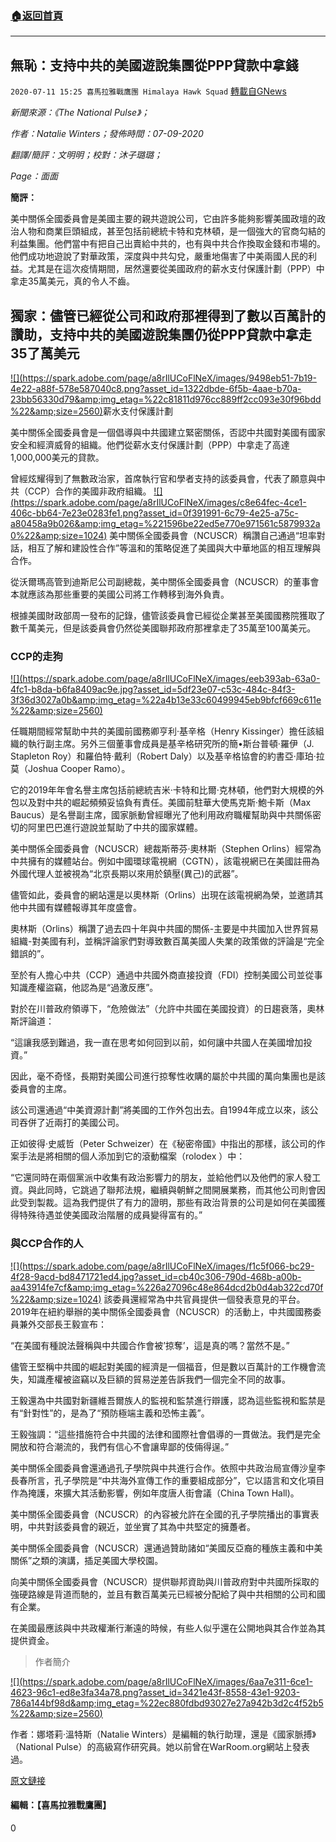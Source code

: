 ###  [:house:返回首頁](https://github.com/ourhimalayas/txt)
---

## 無恥：支持中共的美國遊說集團從PPP貸款中拿錢
`2020-07-11 15:25 喜馬拉雅戰鷹團 Himalaya Hawk Squad` [轉載自GNews](https://gnews.org/zh-hant/260518/)

*新聞來源：《The National Pulse》；*

*作者：Natalie Winters；發佈時間：07-09-2020*

*翻譯/簡評：文明明；校對：沐子璐璐；*

*Page：面面*

**簡評：**

美中關係全國委員會是美國主要的親共遊說公司，它由許多能夠影響美國政壇的政治人物和商業巨頭組成，甚至包括前總統卡特和克林頓，是一個強大的官商勾結的利益集團。他們當中有把自己出賣給中共的，也有與中共合作換取金錢和市場的。他們成功地遊說了對華政策，深度與中共勾兌，嚴重地傷害了中美兩國人民的利益。尤其是在這次疫情期間，居然還要從美國政府的薪水支付保護計劃（PPP）中拿走35萬美元，真的令人不齒。

##  **獨家：儘管已經從公司和政府那裡得到了數以百萬計的讚助，支持中共的美國遊說集團仍從PPP貸款中拿走35了萬美元** 

[!\[\](https://spark.adobe.com/page/a8rIlUCoFlNeX/images/9498eb51-7b19-4e22-a88f-578e587040c8.png?asset_id=1322dbde-6f5b-4aae-b70a-23bb56330d79&amp;img_etag=%22c81811d976cc889ff2cc093e30f96bdd%22&amp;size=2560)](https://spark.adobe.com/page/a8rIlUCoFlNeX/images/9498eb51-7b19-4e22-a88f-578e587040c8.png?asset_id=1322dbde-6f5b-4aae-b70a-23bb56330d79&amp;img_etag=%22c81811d976cc889ff2cc093e30f96bdd%22&amp;size=1024)薪水支付保護計劃



美中關係全國委員會是一個倡導與中共國建立緊密關係，否認中共國對美國有國家安全和經濟威脅的組織。他們從薪水支付保護計劃（PPP）中拿走了高達1,000,000美元的貸款。

曾經炫耀得到了無數政治家，首席執行官和學者支持的該委員會，代表了願意與中共（CCP）合作的美國非政府組織。
[!\[\](https://spark.adobe.com/page/a8rIlUCoFlNeX/images/c8e64fec-4ce1-406c-bb64-7e23e0283fe1.png?asset_id=0f391991-6c79-4e25-a75c-a80458a9b026&amp;img_etag=%221596be22ed5e770e971561c5879932a0%22&amp;size=1024)](https://spark.adobe.com/page/a8rIlUCoFlNeX/images/c8e64fec-4ce1-406c-bb64-7e23e0283fe1.png?asset_id=0f391991-6c79-4e25-a75c-a80458a9b026&amp;img_etag=%221596be22ed5e770e971561c5879932a0%22&amp;size=1024)
美中關係全國委員會（NCUSCR）稱讚自己通過“坦率對話，相互了解和建設性合作”等溫和的策略促進了美國與大中華地區的相互理解與合作。

從沃爾瑪高管到迪斯尼公司副總裁，美中關係全國委員會（NCUSCR）的董事會本就應該為那些重要的美國公司將工作轉移到海外負責。

根據美國財政部周一發布的記錄，儘管該委員會已經從企業甚至美國國務院獲取了數千萬美元，但是該委員會仍然從美國聯邦政府那裡拿走了35萬至100萬美元。

###  **CCP的走狗** 

[!\[\](https://spark.adobe.com/page/a8rIlUCoFlNeX/images/eeb393ab-63a0-4fc1-b8da-b6fa8409ac9e.jpg?asset_id=5df23e07-c53c-484c-84f3-3f36d3027a0b&amp;img_etag=%22a4b13e33c60499945eb9bfcf669c611e%22&amp;size=2560)](https://spark.adobe.com/page/a8rIlUCoFlNeX/images/eeb393ab-63a0-4fc1-b8da-b6fa8409ac9e.jpg?asset_id=5df23e07-c53c-484c-84f3-3f36d3027a0b&amp;img_etag=%22a4b13e33c60499945eb9bfcf669c611e%22&amp;size=1024)

任職期間經常幫助中共的美國前國務卿亨利·基辛格（Henry Kissinger）擔任該組織的執行副主席。另外三個董事會成員是基辛格研究所的簡•斯台普頓·羅伊（J. Stapleton Roy）和羅伯特·戴利（Robert Daly）以及基辛格協會的約書亞·庫珀·拉莫（Joshua Cooper Ramo）。

它的2019年年會名譽主席包括前總統吉米·卡特和比爾·克林頓，他們對大規模的外包以及對中共的崛起頻頻妥協負有責任。美國前駐華大使馬克斯·鮑卡斯（Max Baucus）是名譽副主席，國家脈動曾經曝光了他利用政府職權幫助與中共關係密切的阿里巴巴進行遊說並幫助了中共的國家媒體。

美中關係全國委員會（NCUSCR）總裁斯蒂芬·奧林斯（Stephen Orlins）經常為中共擁有的媒體站台。例如中國環球電視網（CGTN），該電視網已在美國註冊為外國代理人並被視為“北京長期以來用於鎮壓(異己)的武器”。

儘管如此，委員會的網站還是以奧林斯（Orlins）出現在該電視網為榮，並邀請其他中共國有媒體報導其年度盛會。

奧林斯（Orlins）稱讚了過去四十年與中共國的關係-主要是中共國加入世界貿易組織-對美國有利，並稱評論家們對導致數百萬美國人失業的政策做的評論是“完全錯誤的”。

至於有人擔心中共（CCP）通過中共國外商直接投資（FDI）控制美國公司並從事知識產權盜竊，他認為是“過激反應”。

對於在川普政府領導下，“危險做法”（允許中共國在美國投資）的日趨衰落，奧林斯評論道：

“這讓我感到難過，我一直在思考如何回到以前，如何讓中共國人在美國增加投資。”

因此，毫不奇怪，長期對美國公司進行掠奪性收購的屬於中共國的萬向集團也是該委員會的主席。

該公司還通過“中美資源計劃”將美國的工作外包出去。自1994年成立以來，該公司吞併了近兩打的美國公司。

正如彼得·史威哲（Peter Schweizer）在《秘密帝國》中指出的那樣，該公司的作案手法是將相關的個人添加到它的滾動檔案（rolodex ）中：

“它還同時在兩個黨派中收集有政治影響力的朋友，並給他們以及他們的家人發工資。與此同時，它跳過了聯邦法規，繼續與朝鮮之間開展業務，而其他公司則會因此受到製裁。這為我們提供了有力的證明，那些有政治背景的公司是如何在美國獲得特殊待遇並使美國政治階層的成員變得富有的。”

###  **與CCP合作的人** 
[!\[\](https://spark.adobe.com/page/a8rIlUCoFlNeX/images/f1c5f066-bc29-4f28-9acd-bd8471721ed4.jpg?asset_id=cb40c306-790d-468b-a00b-aa43914fe7cf&amp;img_etag=%226a27096c48e864dcd2b0d4ab322cd70f%22&amp;size=1024)](https://spark.adobe.com/page/a8rIlUCoFlNeX/images/f1c5f066-bc29-4f28-9acd-bd8471721ed4.jpg?asset_id=cb40c306-790d-468b-a00b-aa43914fe7cf&amp;img_etag=%226a27096c48e864dcd2b0d4ab322cd70f%22&amp;size=1024)
該委員還經常為中共官員提供一個發表意見的平台。 2019年在紐約舉辦的美中關係全國委員會（NCUSCR）的活動上，中共國國務委員兼外交部長王毅宣布：

“在美國有種說法聲稱與中共國合作會被’掠奪’，這是真的嗎？當然不是。”

儘管王堅稱中共國的崛起對美國的經濟是一個福音，但是數以百萬計的工作機會流失，知識產權被盜竊以及巨額的貿易逆差告訴我們一個完全不同的故事。

王毅還為中共國對新疆維吾爾族人的監視和監禁進行辯護，認為這些監視和監禁是有“針對性”的，是為了“預防極端主義和恐怖主義”。

王毅強調：“這些措施符合中共國的法律和國際社會倡導的一貫做法。我們是完全開放和符合潮流的，我們有信心不會讓卑鄙的伎倆得逞。”

美中關係全國委員會還通過孔子學院與中共進行合作。依照中共政治局宣傳沙皇李長春所言，孔子學院是“中共海外宣傳工作的重要組成部分”，它以語言和文化項目作為掩護，來擴大其活動影響，例如年度唐人街會議（China Town Hall)。

美中關係全國委員會（NCUSCR）的內容被允許在全國的孔子學院播出的事實表明，中共對該委員會的親近，並坐實了其為中共堅定的擁躉者。

美中關係全國委員會（NCUSCR）還通過贊助諸如“美國反亞裔的種族主義和中美關係”之類的演講，插足美國大學校園。

向美中關係全國委員會（NCUSCR）提供聯邦資助與川普政府對中共國所採取的強硬路線是背道而馳的，並且有數百萬美元已經被分配給了與中共相關的公司和國有企業。

在美國最應該與中共政權漸行漸遠的時候，有些人似乎還在公開地與其合作並為其提供資金。


> 作者簡介


[!\[\](https://spark.adobe.com/page/a8rIlUCoFlNeX/images/6aa7e311-6ce1-4623-96c1-ed8e3fa34a78.png?asset_id=3421e43f-8558-43e1-9203-786a144bf98d&amp;img_etag=%22ec880fdbd93027e27a942b3d2c4f52b5%22&amp;size=2560)](https://spark.adobe.com/page/a8rIlUCoFlNeX/images/6aa7e311-6ce1-4623-96c1-ed8e3fa34a78.png?asset_id=3421e43f-8558-43e1-9203-786a144bf98d&amp;img_etag=%22ec880fdbd93027e27a942b3d2c4f52b5%22&amp;size=1024)

作者：娜塔莉·溫特斯（Natalie Winters）是編輯的執行助理，還是《國家脈搏》（National Pulse）的高級寫作研究員。她以前曾在WarRoom.org網站上發表過。

[原文鏈接](https://thenationalpulse.com/politics/us-china-lobby-group-350k-ppp/)

#### 編輯：【喜馬拉雅戰鷹團】 



0
